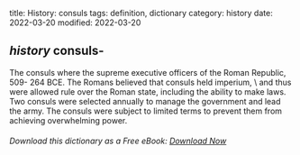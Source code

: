 title: History: consuls
tags: definition, dictionary
category: history
date: 2022-03-20
modified: 2022-03-20

## _history_  consuls-
The consuls where the supreme executive officers of
the Roman Republic,   509-
264 BCE.
  The Romans believed that
consuls held   imperium, \ and thus were allowed rule over
the Roman state, including the ability to make laws.  Two consuls were
selected annually to manage the government and lead the army.   The
consuls were subject to limited terms to prevent them from achieving
overwhelming power.


###### Download *this* dictionary as a Free eBook: [Download Now]({static}static/SerfHistoryDictionary.pdf)

